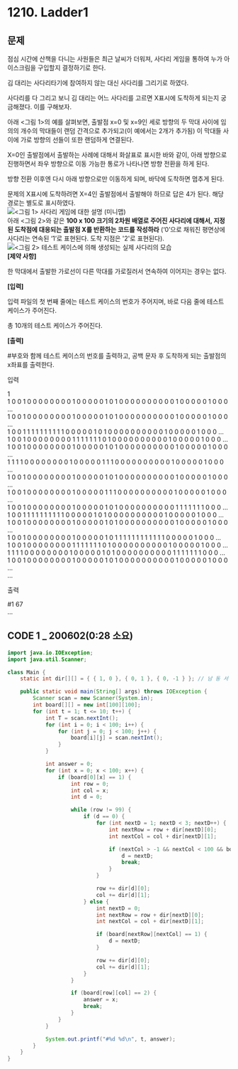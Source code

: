 # 1210. Ladder1

##  문제

점심 시간에 산책을 다니는 사원들은 최근 날씨가 더워져, 사다리 게임을 통하여 누가 아이스크림을 구입할지 결정하기로 한다.  
  
김 대리는 사다리타기에 참여하지 않는 대신 사다리를 그리기로 하였다.  
  
사다리를 다 그리고 보니 김 대리는 어느 사다리를 고르면 X표시에 도착하게 되는지 궁금해졌다. 이를 구해보자.  
  
아래 &lt;그림 1&gt;의 예를 살펴보면, 출발점 x=0 및 x=9인 세로 방향의 두 막대 사이에 임의의 개수의 막대들이 랜덤 간격으로 추가되고\(이 예에서는 2개가 추가됨\) 이 막대들 사이에 가로 방향의 선들이 또한 랜덤하게 연결된다.  
  
X=0인 출발점에서 출발하는 사례에 대해서 화살표로 표시한 바와 같이, 아래 방향으로 진행하면서 좌우 방향으로 이동 가능한 통로가 나타나면 방향 전환을 하게 된다.  
  
방향 전환 이후엔 다시 아래 방향으로만 이동하게 되며, 바닥에 도착하면 멈추게 된다.  
  
문제의 X표시에 도착하려면 X=4인 출발점에서 출발해야 하므로 답은 4가 된다. 해당 경로는 별도로 표시하였다.  
 ![](https://swexpertacademy.com/main/common/fileDownload.do?downloadType=CKEditorImages&fileId=AV2XUuEKDXYBBASl)&lt;그림 1&gt; 사다리 게임에 대한 설명 \(미니맵\)  
아래 &lt;그림 2&gt;와 같은 **100 x 100 크기의 2차원 배열로 주어진 사다리에 대해서, 지정된 도착점에 대응되는 출발점 X를 반환하는 코드를 작성하라** \(‘0’으로 채워진 평면상에 사다리는 연속된 ‘1’로 표현된다. 도착 지점은 '2'로 표현된다\).  
  ![](https://swexpertacademy.com/main/common/fileDownload.do?downloadType=CKEditorImages&fileId=AV2XU1t6DXcBBASl)&lt;그림 2&gt; 테스트 케이스에 의해 생성되는 실제 사다리의 모습  
**\[제약 사항\]**  
  
한 막대에서 출발한 가로선이 다른 막대를 가로질러서 연속하여 이어지는 경우는 없다.  
  
**\[입력\]**  
  
입력 파일의 첫 번째 줄에는 테스트 케이스의 번호가 주어지며, 바로 다음 줄에 테스트 케이스가 주어진다.  
  
총 10개의 테스트 케이스가 주어진다.  
  
**\[출력\]**  
  
\#부호와 함께 테스트 케이스의 번호를 출력하고, 공백 문자 후 도착하게 되는 출발점의 x좌표를 출력한다.

입력

1  
1 0 0 1 0 0 0 0 0 0 0 0 1 0 0 0 0 0 1 0 1 0 0 0 0 0 0 0 0 0 0 1 0 0 0 0 0 1 0 0 0 ...  
1 0 0 1 0 0 0 0 0 0 0 0 1 0 0 0 0 0 1 0 1 0 0 0 0 0 0 0 0 0 0 1 0 0 0 0 0 1 0 0 0 ...  
1 0 0 1 1 1 1 1 1 1 1 1 1 0 0 0 0 0 1 0 1 0 0 0 0 0 0 0 0 0 0 1 0 0 0 0 0 1 0 0 0 ...  
1 0 0 1 0 0 0 0 0 0 0 0 1 1 1 1 1 1 1 0 1 0 0 0 0 0 0 0 0 0 0 1 0 0 0 0 0 1 0 0 0 ...  
1 0 0 1 0 0 0 0 0 0 0 0 1 0 0 0 0 0 1 0 1 0 0 0 0 0 0 0 0 0 0 1 0 0 0 0 0 1 0 0 0 ...  
1 1 1 1 0 0 0 0 0 0 0 0 1 0 0 0 0 0 1 1 1 0 0 0 0 0 0 0 0 0 0 1 0 0 0 0 0 1 0 0 0 ...  
1 0 0 1 0 0 0 0 0 0 0 0 1 0 0 0 0 0 1 0 1 0 0 0 0 0 0 0 0 0 0 1 0 0 0 0 0 1 0 0 0 ...  
1 0 0 1 0 0 0 0 0 0 0 0 1 0 0 0 0 0 1 1 1 0 0 0 0 0 0 0 0 0 0 1 0 0 0 0 0 1 0 0 0 ...  
1 0 0 1 0 0 0 0 0 0 0 0 1 0 0 0 0 0 1 0 1 0 0 0 0 0 0 0 0 0 0 1 1 1 1 1 1 1 0 0 0 ...  
1 0 0 1 1 1 1 1 1 1 1 1 1 0 0 0 0 0 1 0 1 0 0 0 0 0 0 0 0 0 0 1 0 0 0 0 0 1 0 0 0 ...  
1 0 0 1 0 0 0 0 0 0 0 0 1 0 0 0 0 0 1 0 1 0 0 0 0 0 0 0 0 0 0 1 0 0 0 0 0 1 0 0 0 ...  
1 0 0 1 0 0 0 0 0 0 0 0 1 0 0 0 0 0 1 0 1 1 1 1 1 1 1 1 1 1 1 1 0 0 0 0 0 1 0 0 0 ...  
1 0 0 1 0 0 0 0 0 0 0 0 1 1 1 1 1 1 1 0 1 0 0 0 0 0 0 0 0 0 0 1 0 0 0 0 0 1 0 0 0 ...  
1 1 1 1 0 0 0 0 0 0 0 0 1 0 0 0 0 0 1 0 1 0 0 0 0 0 0 0 0 0 0 1 1 1 1 1 1 1 0 0 0 ...  
1 0 0 1 0 0 0 0 0 0 0 0 1 0 0 0 0 0 1 0 1 0 0 0 0 0 0 0 0 0 0 1 0 0 0 0 0 1 0 0 0 ...  
...

출력

\#1 67  
...

## CODE 1 \_ 200602\(0:28 소요\)

```java
import java.io.IOException;
import java.util.Scanner;

class Main {
	static int dir[][] = { { 1, 0 }, { 0, 1 }, { 0, -1 } }; // 남 동 서

	public static void main(String[] args) throws IOException {
		Scanner scan = new Scanner(System.in);
		int board[][] = new int[100][100];
		for (int t = 1; t <= 10; t++) {
			int T = scan.nextInt();
			for (int i = 0; i < 100; i++) {
				for (int j = 0; j < 100; j++) {
					board[i][j] = scan.nextInt();
				}
			}

			int answer = 0;
			for (int x = 0; x < 100; x++) {
				if (board[0][x] == 1) {
					int row = 0;
					int col = x;
					int d = 0;

					while (row != 99) {
						if (d == 0) {
							for (int nextD = 1; nextD < 3; nextD++) {
								int nextRow = row + dir[nextD][0];
								int nextCol = col + dir[nextD][1];

								if (nextCol > -1 && nextCol < 100 && board[nextRow][nextCol] == 1) {
									d = nextD;
									break;
								}
							}

							row += dir[d][0];
							col += dir[d][1];
						} else {
							int nextD = 0;
							int nextRow = row + dir[nextD][0];
							int nextCol = col + dir[nextD][1];

							if (board[nextRow][nextCol] == 1) {
								d = nextD;
							}

							row += dir[d][0];
							col += dir[d][1];
						}
					}

					if (board[row][col] == 2) {
						answer = x;
						break;
					}
				}
			}

			System.out.printf("#%d %d\n", t, answer);
		}
	}
}
```

  


